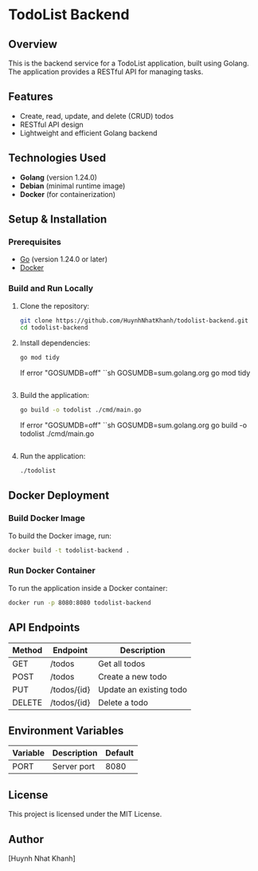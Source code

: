 # TodoList Backend

## Overview

This is the backend service for a TodoList application, built using Golang. The application provides a RESTful API for managing tasks.

## Features

- Create, read, update, and delete (CRUD) todos
- RESTful API design
- Lightweight and efficient Golang backend

## Technologies Used

- **Golang** (version 1.24.0)
- **Debian** (minimal runtime image)
- **Docker** (for containerization)

## Setup & Installation

### Prerequisites

- [Go](https://go.dev/dl/) (version 1.24.0 or later)
- [Docker](https://www.docker.com/)

### Build and Run Locally

1. Clone the repository:
   ```sh
   git clone https://github.com/HuynhNhatKhanh/todolist-backend.git
   cd todolist-backend
   ```
2. Install dependencies:

   ```sh
   go mod tidy
   ```

   If error "GOSUMDB=off"
   ``sh
   GOSUMDB=sum.golang.org go mod tidy

   ```

   ```

3. Build the application:

   ```sh
   go build -o todolist ./cmd/main.go
   ```

   If error "GOSUMDB=off"
   ``sh
   GOSUMDB=sum.golang.org go build -o todolist ./cmd/main.go

   ```

   ```

4. Run the application:
   ```sh
   ./todolist
   ```

## Docker Deployment

### Build Docker Image

To build the Docker image, run:

```sh
docker build -t todolist-backend .
```

### Run Docker Container

To run the application inside a Docker container:

```sh
docker run -p 8080:8080 todolist-backend
```

## API Endpoints

| Method | Endpoint    | Description             |
| ------ | ----------- | ----------------------- |
| GET    | /todos      | Get all todos           |
| POST   | /todos      | Create a new todo       |
| PUT    | /todos/{id} | Update an existing todo |
| DELETE | /todos/{id} | Delete a todo           |

## Environment Variables

| Variable | Description | Default |
| -------- | ----------- | ------- |
| PORT     | Server port | 8080    |

## License

This project is licensed under the MIT License.

## Author

[Huynh Nhat Khanh]
